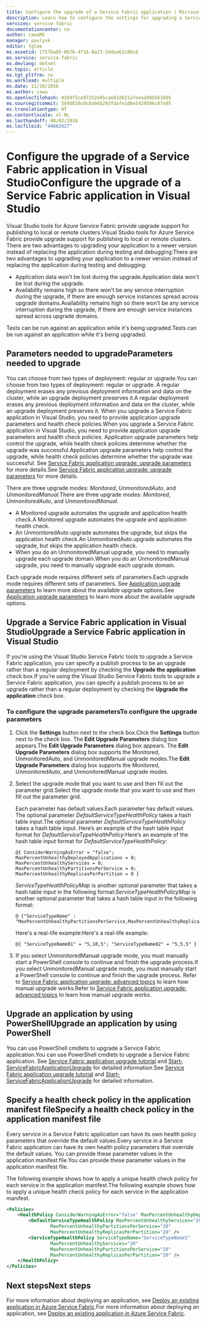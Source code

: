 ```yaml
---
title: Configure the upgrade of a Service Fabric application | Microsoft Docs
description: Learn how to configure the settings for upgrading a Service Fabric application by using Microsoft Visual Studio.
services: service-fabric
documentationcenter: na
author: cawaMS
manager: paulyuk
editor: tglee
ms.assetid: 1757ba85-0b7b-4f16-8a23-2ddaa61c86c6
ms.service: service-fabric
ms.devlang: dotnet
ms.topic: article
ms.tgt_pltfrm: na
ms.workload: multiple
ms.date: 11/18/2016
ms.author: cawa
ms.openlocfilehash: 0104f5ce97152e05cae61d631a7eeaa9db561605
ms.sourcegitcommit: 5b9d839c0c0a94b293fdafe1d6e5429506c07e05
ms.translationtype: HT
ms.contentlocale: nl-NL
ms.lasthandoff: 08/02/2018
ms.locfileid: "44662627"
---
```

# <a name="configure-the-upgrade-of-a-service-fabric-application-in-visual-studio"></a><span data-ttu-id="45a12-103">Configure the upgrade of a Service Fabric application in Visual Studio</span><span class="sxs-lookup"><span data-stu-id="45a12-103">Configure the upgrade of a Service Fabric application in Visual Studio</span></span>
<span data-ttu-id="45a12-104">Visual Studio tools for Azure Service Fabric provide upgrade support for publishing to local or remote clusters.</span><span class="sxs-lookup"><span data-stu-id="45a12-104">Visual Studio tools for Azure Service Fabric provide upgrade support for publishing to local or remote clusters.</span></span> <span data-ttu-id="45a12-105">There are two advantages to upgrading your application to a newer version instead of replacing the application during testing and debugging:</span><span class="sxs-lookup"><span data-stu-id="45a12-105">There are two advantages to upgrading your application to a newer version instead of replacing the application during testing and debugging:</span></span>

* <span data-ttu-id="45a12-106">Application data won't be lost during the upgrade.</span><span class="sxs-lookup"><span data-stu-id="45a12-106">Application data won't be lost during the upgrade.</span></span>
* <span data-ttu-id="45a12-107">Availability remains high so there won't be any service interruption during the upgrade, if there are enough service instances spread across upgrade domains.</span><span class="sxs-lookup"><span data-stu-id="45a12-107">Availability remains high so there won't be any service interruption during the upgrade, if there are enough service instances spread across upgrade domains.</span></span>

<span data-ttu-id="45a12-108">Tests can be run against an application while it's being upgraded.</span><span class="sxs-lookup"><span data-stu-id="45a12-108">Tests can be run against an application while it's being upgraded.</span></span>

## <a name="parameters-needed-to-upgrade"></a><span data-ttu-id="45a12-109">Parameters needed to upgrade</span><span class="sxs-lookup"><span data-stu-id="45a12-109">Parameters needed to upgrade</span></span>
<span data-ttu-id="45a12-110">You can choose from two types of deployment: regular or upgrade.</span><span class="sxs-lookup"><span data-stu-id="45a12-110">You can choose from two types of deployment: regular or upgrade.</span></span> <span data-ttu-id="45a12-111">A regular deployment erases any previous deployment information and data on the cluster, while an upgrade deployment preserves it.</span><span class="sxs-lookup"><span data-stu-id="45a12-111">A regular deployment erases any previous deployment information and data on the cluster, while an upgrade deployment preserves it.</span></span> <span data-ttu-id="45a12-112">When you upgrade a Service Fabric application in Visual Studio, you need to provide application upgrade parameters and health check policies.</span><span class="sxs-lookup"><span data-stu-id="45a12-112">When you upgrade a Service Fabric application in Visual Studio, you need to provide application upgrade parameters and health check policies.</span></span> <span data-ttu-id="45a12-113">Application upgrade parameters help control the upgrade, while health check policies determine whether the upgrade was successful.</span><span class="sxs-lookup"><span data-stu-id="45a12-113">Application upgrade parameters help control the upgrade, while health check policies determine whether the upgrade was successful.</span></span> <span data-ttu-id="45a12-114">See [Service Fabric application upgrade: upgrade parameters](service-fabric-application-upgrade-parameters.md) for more details.</span><span class="sxs-lookup"><span data-stu-id="45a12-114">See [Service Fabric application upgrade: upgrade parameters](service-fabric-application-upgrade-parameters.md) for more details.</span></span>

<span data-ttu-id="45a12-115">There are three upgrade modes: *Monitored*, *UnmonitoredAuto*, and *UnmonitoredManual*.</span><span class="sxs-lookup"><span data-stu-id="45a12-115">There are three upgrade modes: *Monitored*, *UnmonitoredAuto*, and *UnmonitoredManual*.</span></span>

* <span data-ttu-id="45a12-116">A Monitored upgrade automates the upgrade and application health check.</span><span class="sxs-lookup"><span data-stu-id="45a12-116">A Monitored upgrade automates the upgrade and application health check.</span></span>
* <span data-ttu-id="45a12-117">An UnmonitoredAuto upgrade automates the upgrade, but skips the application health check.</span><span class="sxs-lookup"><span data-stu-id="45a12-117">An UnmonitoredAuto upgrade automates the upgrade, but skips the application health check.</span></span>
* <span data-ttu-id="45a12-118">When you do an UnmonitoredManual upgrade, you need to manually upgrade each upgrade domain.</span><span class="sxs-lookup"><span data-stu-id="45a12-118">When you do an UnmonitoredManual upgrade, you need to manually upgrade each upgrade domain.</span></span>

<span data-ttu-id="45a12-119">Each upgrade mode requires different sets of parameters.</span><span class="sxs-lookup"><span data-stu-id="45a12-119">Each upgrade mode requires different sets of parameters.</span></span> <span data-ttu-id="45a12-120">See [Application upgrade parameters](service-fabric-application-upgrade-parameters.md) to learn more about the available upgrade options.</span><span class="sxs-lookup"><span data-stu-id="45a12-120">See [Application upgrade parameters](service-fabric-application-upgrade-parameters.md) to learn more about the available upgrade options.</span></span>

## <a name="upgrade-a-service-fabric-application-in-visual-studio"></a><span data-ttu-id="45a12-121">Upgrade a Service Fabric application in Visual Studio</span><span class="sxs-lookup"><span data-stu-id="45a12-121">Upgrade a Service Fabric application in Visual Studio</span></span>
<span data-ttu-id="45a12-122">If you’re using the Visual Studio Service Fabric tools to upgrade a Service Fabric application, you can specify a publish process to be an upgrade rather than a regular deployment by checking the **Upgrade the application** check box.</span><span class="sxs-lookup"><span data-stu-id="45a12-122">If you’re using the Visual Studio Service Fabric tools to upgrade a Service Fabric application, you can specify a publish process to be an upgrade rather than a regular deployment by checking the **Upgrade the application** check box.</span></span>

### <a name="to-configure-the-upgrade-parameters"></a><span data-ttu-id="45a12-123">To configure the upgrade parameters</span><span class="sxs-lookup"><span data-stu-id="45a12-123">To configure the upgrade parameters</span></span>
1. <span data-ttu-id="45a12-124">Click the **Settings** button next to the check box.</span><span class="sxs-lookup"><span data-stu-id="45a12-124">Click the **Settings** button next to the check box.</span></span> <span data-ttu-id="45a12-125">The **Edit Upgrade Parameters** dialog box appears.</span><span class="sxs-lookup"><span data-stu-id="45a12-125">The **Edit Upgrade Parameters** dialog box appears.</span></span> <span data-ttu-id="45a12-126">The **Edit Upgrade Parameters** dialog box supports the Monitored, UnmonitoredAuto, and UnmonitoredManual upgrade modes.</span><span class="sxs-lookup"><span data-stu-id="45a12-126">The **Edit Upgrade Parameters** dialog box supports the Monitored, UnmonitoredAuto, and UnmonitoredManual upgrade modes.</span></span>
2. <span data-ttu-id="45a12-127">Select the upgrade mode that you want to use and then fill out the parameter grid.</span><span class="sxs-lookup"><span data-stu-id="45a12-127">Select the upgrade mode that you want to use and then fill out the parameter grid.</span></span>

    <span data-ttu-id="45a12-128">Each parameter has default values.</span><span class="sxs-lookup"><span data-stu-id="45a12-128">Each parameter has default values.</span></span> <span data-ttu-id="45a12-129">The optional parameter *DefaultServiceTypeHealthPolicy* takes a hash table input.</span><span class="sxs-lookup"><span data-stu-id="45a12-129">The optional parameter *DefaultServiceTypeHealthPolicy* takes a hash table input.</span></span> <span data-ttu-id="45a12-130">Here’s an example of the hash table input format for *DefaultServiceTypeHealthPolicy*:</span><span class="sxs-lookup"><span data-stu-id="45a12-130">Here’s an example of the hash table input format for *DefaultServiceTypeHealthPolicy*:</span></span>

    ```
    @{ ConsiderWarningAsError = "false"; MaxPercentUnhealthyDeployedApplications = 0; MaxPercentUnhealthyServices = 0; MaxPercentUnhealthyPartitionsPerService = 0; MaxPercentUnhealthyReplicasPerPartition = 0 }
    ```

    <span data-ttu-id="45a12-131">*ServiceTypeHealthPolicyMap* is another optional parameter that takes a hash table input in the following format:</span><span class="sxs-lookup"><span data-stu-id="45a12-131">*ServiceTypeHealthPolicyMap* is another optional parameter that takes a hash table input in the following format:</span></span>

    ```    
    @ {"ServiceTypeName" : "MaxPercentUnhealthyPartitionsPerService,MaxPercentUnhealthyReplicasPerPartition,MaxPercentUnhealthyServices"}
    ```

    <span data-ttu-id="45a12-132">Here's a real-life example:</span><span class="sxs-lookup"><span data-stu-id="45a12-132">Here's a real-life example:</span></span>

    ```
    @{ "ServiceTypeName01" = "5,10,5"; "ServiceTypeName02" = "5,5,5" }
    ```
3. <span data-ttu-id="45a12-133">If you select UnmonitoredManual upgrade mode, you must manually start a PowerShell console to continue and finish the upgrade process.</span><span class="sxs-lookup"><span data-stu-id="45a12-133">If you select UnmonitoredManual upgrade mode, you must manually start a PowerShell console to continue and finish the upgrade process.</span></span> <span data-ttu-id="45a12-134">Refer to [Service Fabric application upgrade: advanced topics](service-fabric-application-upgrade-advanced.md) to learn how manual upgrade works.</span><span class="sxs-lookup"><span data-stu-id="45a12-134">Refer to [Service Fabric application upgrade: advanced topics](service-fabric-application-upgrade-advanced.md) to learn how manual upgrade works.</span></span>

## <a name="upgrade-an-application-by-using-powershell"></a><span data-ttu-id="45a12-135">Upgrade an application by using PowerShell</span><span class="sxs-lookup"><span data-stu-id="45a12-135">Upgrade an application by using PowerShell</span></span>
<span data-ttu-id="45a12-136">You can use PowerShell cmdlets to upgrade a Service Fabric application.</span><span class="sxs-lookup"><span data-stu-id="45a12-136">You can use PowerShell cmdlets to upgrade a Service Fabric application.</span></span> <span data-ttu-id="45a12-137">See [Service Fabric application upgrade tutorial](service-fabric-application-upgrade-tutorial.md) and [Start-ServiceFabricApplicationUpgrade](https://msdn.microsoft.com/library/mt125975.aspx) for detailed information.</span><span class="sxs-lookup"><span data-stu-id="45a12-137">See [Service Fabric application upgrade tutorial](service-fabric-application-upgrade-tutorial.md) and [Start-ServiceFabricApplicationUpgrade](https://msdn.microsoft.com/library/mt125975.aspx) for detailed information.</span></span>

## <a name="specify-a-health-check-policy-in-the-application-manifest-file"></a><span data-ttu-id="45a12-138">Specify a health check policy in the application manifest file</span><span class="sxs-lookup"><span data-stu-id="45a12-138">Specify a health check policy in the application manifest file</span></span>
<span data-ttu-id="45a12-139">Every service in a Service Fabric application can have its own health policy parameters that override the default values.</span><span class="sxs-lookup"><span data-stu-id="45a12-139">Every service in a Service Fabric application can have its own health policy parameters that override the default values.</span></span> <span data-ttu-id="45a12-140">You can provide these parameter values in the application manifest file.</span><span class="sxs-lookup"><span data-stu-id="45a12-140">You can provide these parameter values in the application manifest file.</span></span>

<span data-ttu-id="45a12-141">The following example shows how to apply a unique health check policy for each service in the application manifest.</span><span class="sxs-lookup"><span data-stu-id="45a12-141">The following example shows how to apply a unique health check policy for each service in the application manifest.</span></span>

```xml
<Policies>
    <HealthPolicy ConsiderWarningAsError="false" MaxPercentUnhealthyDeployedApplications="20">
        <DefaultServiceTypeHealthPolicy MaxPercentUnhealthyServices="20"               
                MaxPercentUnhealthyPartitionsPerService="20"
                MaxPercentUnhealthyReplicasPerPartition="20" />
        <ServiceTypeHealthPolicy ServiceTypeName="ServiceTypeName1"
                MaxPercentUnhealthyServices="20"
                MaxPercentUnhealthyPartitionsPerService="20"
                MaxPercentUnhealthyReplicasPerPartition="20" />      
    </HealthPolicy>
</Policies>
```
## <a name="next-steps"></a><span data-ttu-id="45a12-142">Next steps</span><span class="sxs-lookup"><span data-stu-id="45a12-142">Next steps</span></span>
<span data-ttu-id="45a12-143">For more information about deploying an application, see [Deploy an existing application in Azure Service Fabric](service-fabric-deploy-existing-app.md).</span><span class="sxs-lookup"><span data-stu-id="45a12-143">For more information about deploying an application, see [Deploy an existing application in Azure Service Fabric](service-fabric-deploy-existing-app.md).</span></span>
